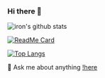 ### Hi there 👋

![iron's github stats](https://github-readme-stats.vercel.app/api?username=heng1025&count_private=true&show_icons=true&theme=dracula)

[![ReadMe Card](https://github-readme-stats.vercel.app/api/pin/?username=heng1025&repo=iron-ui)](https://github.com/heng1025/iron-ui)

[![Top Langs](https://github-readme-stats.vercel.app/api/top-langs/?username=heng1025)](https://github.com/heng1025/iron-ui)



💬 Ask me about anything [!here](https://github.com/heng1025/heng1025/issues)


<!--
**heng1025/heng1025** is a ✨ _special_ ✨ repository because its `README.md` (this file) appears on your GitHub profile.

Here are some ideas to get you started:

- 🔭 I’m currently working on ...
- 🌱 I’m currently learning ...
- 👯 I’m looking to collaborate on ...
- 🤔 I’m looking for help with ...
- 💬 Ask me about ...
- 📫 How to reach me: ...
- 😄 Pronouns: ...
- ⚡ Fun fact: ...
-->
